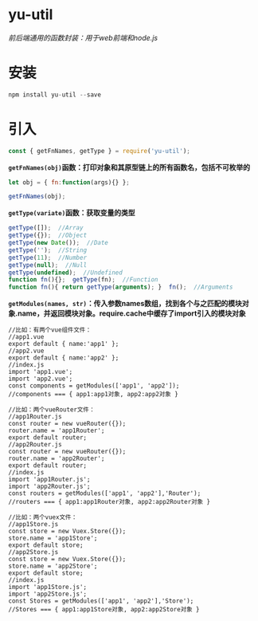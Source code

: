 # yu-util
  *前后端通用的函数封装：用于web前端和node.js*
# 安装
```javascript
npm install yu-util --save
```


# 引入
```javascript
const { getFnNames, getType } = require('yu-util');
```  

**`getFnNames(obj)`函数：打印对象和其原型链上的所有函数名，包括不可枚举的**
```javascript
let obj = { fn:function(args){} };

getFnNames(obj);
```  

**`getType(variate)`函数：获取变量的类型**
```javascript
getType([]);  //Array
getType({});  //Object
getType(new Date());  //Date
getType('');  //String
getType(11);  //Number
getType(null);  //Null
getType(undefined);  //Undefined
function fn(){};  getType(fn);  //Function
function fn(){ return getType(arguments); }  fn();  //Arguments
```

**`getModules(names, str)`：传入参数names数组，找到各个与之匹配的模块对象.name，并返回模块对象。require.cache中缓存了import引入的模块对象**
```
//比如：有两个vue组件文件：
//app1.vue  
export default { name:'app1' };
//app2.vue  
export default { name:'app2' };
//index.js
import 'app1.vue';
import 'app2.vue';
const components = getModules(['app1', 'app2']);
//components === { app1:app1对象, app2:app2对象 }

//比如：两个vueRouter文件：
//app1Router.js
const router = new vueRouter({});
router.name = 'app1Router';
export default router;
//app2Router.js
const router = new vueRouter({});
router.name = 'app2Router';
export default router;
//index.js
import 'app1Router.js';
import 'app2Router.js';
const routers = getModules(['app1', 'app2'],'Router');
//routers === { app1:app1Router对象, app2:app2Router对象 }

//比如：两个vuex文件：
//app1Store.js
const store = new Vuex.Store({});
store.name = 'app1Store';
export default store;
//app2Store.js
const store = new Vuex.Store({});
store.name = 'app2Store';
export default store;
//index.js
import 'app1Store.js';
import 'app2Store.js';
const Stores = getModules(['app1', 'app2'],'Store'); 
//Stores === { app1:app1Store对象, app2:app2Store对象 }
```